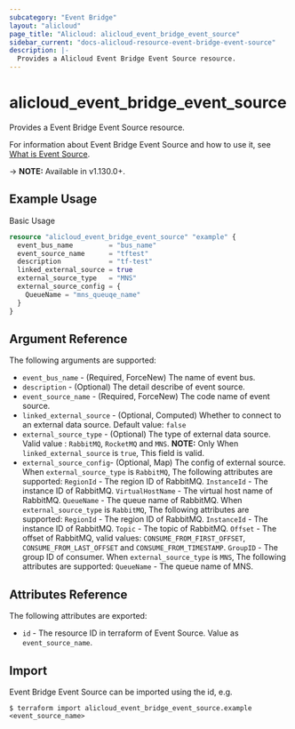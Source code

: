```yaml
---
subcategory: "Event Bridge"
layout: "alicloud"
page_title: "Alicloud: alicloud_event_bridge_event_source"
sidebar_current: "docs-alicloud-resource-event-bridge-event-source"
description: |-
  Provides a Alicloud Event Bridge Event Source resource.
---
```


# alicloud\_event\_bridge\_event\_source

Provides a Event Bridge Event Source resource.

For information about Event Bridge Event Source and how to use it, see [What is Event Source](https://www.alibabacloud.com/help/doc-detail/188425.htm).

-> **NOTE:** Available in v1.130.0+.

## Example Usage

Basic Usage

```terraform
resource "alicloud_event_bridge_event_source" "example" {
  event_bus_name         = "bus_name"
  event_source_name      = "tftest"
  description            = "tf-test"
  linked_external_source = true
  external_source_type   = "MNS"
  external_source_config = {
    QueueName = "mns_queuqe_name"
  }
}

```

## Argument Reference

The following arguments are supported:

* `event_bus_name` - (Required, ForceNew) The name of event bus.
* `description` - (Optional) The detail describe of event source.
* `event_source_name` - (Required, ForceNew) The code name of event source.
* `linked_external_source` - (Optional, Computed) Whether to connect to an external data source. Default value: `false`
* `external_source_type` - (Optional) The type of external data source. Valid value : `RabbitMQ`, `RocketMQ` and `MNS`. **NOTE:** Only When `linked_external_source` is `true`, This field is valid.
* `external_source_config`- (Optional, Map) The config of external source.
  When `external_source_type` is `RabbitMQ`, The following attributes are supported:
  `RegionId` - The region ID of RabbitMQ.
  `InstanceId` - The instance ID of RabbitMQ.
  `VirtualHostName` - The virtual host name of RabbitMQ.
  `QueueName` - The queue name of RabbitMQ.
  When `external_source_type` is `RabbitMQ`, The following attributes are supported:
  `RegionId` - The region ID of RabbitMQ.
  `InstanceId` - The instance ID of RabbitMQ.
  `Topic` - The topic of RabbitMQ.
  `Offset` -  The offset of RabbitMQ, valid values: `CONSUME_FROM_FIRST_OFFSET`, `CONSUME_FROM_LAST_OFFSET` and `CONSUME_FROM_TIMESTAMP`.
  `GroupID` - The group ID of consumer.
  When `external_source_type` is `MNS`, The following attributes are supported:
  `QueueName` - The queue name of MNS.

## Attributes Reference

The following attributes are exported:

* `id` - The resource ID in terraform of Event Source. Value as `event_source_name`.

## Import

Event Bridge Event Source can be imported using the id, e.g.

```
$ terraform import alicloud_event_bridge_event_source.example <event_source_name>
```
